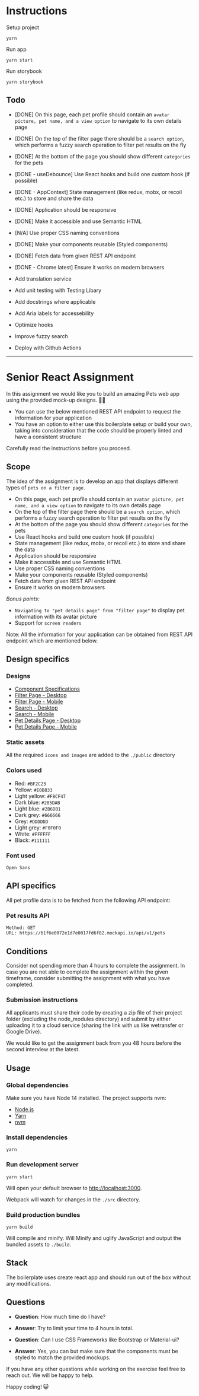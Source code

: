 # Instructions

Setup project

`yarn`

Run app

`yarn start`

Run storybook

`yarn storybook`

## Todo

-   [DONE] On this page, each pet profile should contain an `avatar picture, pet name, and a view option` to navigate to its own details page
-   [DONE] On the top of the filter page there should be a `search option`, which performs a fuzzy search operation to filter pet results on the fly
-   [DONE] At the bottom of the page you should show different `categories` for the pets
-   [DONE - useDebounce] Use React hooks and build one custom hook (if possible)
-   [DONE - AppContext] State management (like redux, mobx, or recoil etc.) to store and share the data
-   [DONE] Application should be responsive
-   [DONE] Make it accessible and use Semantic HTML
-   [N/A] Use proper CSS naming conventions
-   [DONE] Make your components reusable (Styled components)
-   [DONE] Fetch data from given REST API endpoint
-   [DONE - Chrome latest] Ensure it works on modern browsers

-   Add translation service
-   Add unit testing with Testing Libary
-   Add docstrings where applicable
-   Add Aria labels for accessebility
-   Optimize hooks
-   Improve fuzzy search
-   Deploy with Github Actions

---

# Senior React Assignment

In this assignment we would like you to build an amazing Pets web app using the provided mock-up designs. 🧑‍🏭

-   You can use the below mentioned REST API endpoint to request the information for your application
-   You have an option to either use this boilerplate setup or build your own, taking into consideration that the code should be properly linted and have a consistent structure

Carefully read the instructions before you proceed.

## Scope

The idea of the assignment is to develop an app that displays different types of `pets on a filter page`.

-   On this page, each pet profile should contain an `avatar picture, pet name, and a view option` to navigate to its own details page
-   On the top of the filter page there should be a `search option`, which performs a fuzzy search operation to filter pet results on the fly
-   At the bottom of the page you should show different `categories` for the pets
-   Use React hooks and build one custom hook (if possible)
-   State management (like redux, mobx, or recoil etc.) to store and share the data
-   Application should be responsive
-   Make it accessible and use Semantic HTML
-   Use proper CSS naming conventions
-   Make your components reusable (Styled components)
-   Fetch data from given REST API endpoint
-   Ensure it works on modern browsers

_Bonus points:_

-   `Navigating to "pet details page" from "filter page"` to display pet information with its avatar picture
-   Support for `screen readers`

Note: All the information for your application can be obtained from REST API endpoint which are mentioned below.

## Design specifics

### Designs

-   [Component Specifications](https://github.com/coolblue-development/react-frontend-exercise/blob/main/sr-react-frontend-exercise/designs/component-specifications.png)
-   [Filter Page - Desktop](https://github.com/coolblue-development/react-frontend-exercise/blob/main/sr-react-frontend-exercise/designs/filter-page-desktop.png)
-   [Filter Page - Mobile](https://github.com/coolblue-development/react-frontend-exercise/blob/main/sr-react-frontend-exercise/designs/filter-page-mobile.png)
-   [Search - Desktop](https://github.com/coolblue-development/react-frontend-exercise/blob/main/sr-react-frontend-exercise/designs/search-desktop.png)
-   [Search - Mobile](https://github.com/coolblue-development/react-frontend-exercise/blob/main/sr-react-frontend-exercise/designs/search-mobile.png)
-   [Pet Details Page - Desktop](https://github.com/coolblue-development/react-frontend-exercise/blob/main/sr-react-frontend-exercise/designs/pet-details-page-desktop.png)
-   [Pet Details Page - Mobile](https://github.com/coolblue-development/react-frontend-exercise/blob/main/sr-react-frontend-exercise/designs/pet-details-page-mobile.png)

### Static assets

All the required `icons and images` are added to the `./public` directory

### Colors used

-   Red: `#BF2C23`
-   Yellow: `#E0B833`
-   Light yellow: `#F8CF47`
-   Dark blue: `#285DAB`
-   Light blue: `#2B6DB1`
-   Dark grey: `#666666`
-   Grey: `#DDDDDD`
-   Light grey: `#F0F0F0`
-   White: `#FFFFFF`
-   Black: `#111111`

### Font used

`Open Sans`

## API specifics

All pet profile data is to be fetched from the following API endpoint:

### Pet results API

```
Method: GET
URL: https://61f6e0072e1d7e0017fd6f82.mockapi.io/api/v1/pets
```

## Conditions

Consider not spending more than 4 hours to complete the assignment.
In case you are not able to complete the assignment within the given timeframe, consider submitting the assignment with what you have completed.

### Submission instructions

All applicants must share their code by creating a zip file of their project folder
(excluding the node_modules directory) and submit by either uploading it to a cloud service (sharing the link with us like wetransfer or Google Drive).

We would like to get the assignment back from you 48 hours before the second interview at the latest.

## Usage

### Global dependencies

Make sure you have Node 14 installed. The project supports nvm:

-   [Node.js](https://nodejs.org/)
-   [Yarn](https://yarnpkg.com/)
-   [nvm](https://github.com/nvm-sh/nvm)

### Install dependencies

```
yarn
```

### Run development server

```
yarn start
```

Will open your default browser to [http://localhost:3000](http://localhost:3000).

Webpack will watch for changes in the `./src` directory.

### Build production bundles

```
yarn build
```

Will compile and minify. Will Minify and uglify JavaScript and output the bundled assets to `./build`.

## Stack

The boilerplate uses create react app and should run out of the box without any modifications.

## Questions

-   **Question**: How much time do I have?

-   **Answer**: Try to limit your time to 4 hours in total.

-   **Question**: Can I use CSS Frameworks like Bootstrap or Material-ui?

-   **Answer**: Yes, you can but make sure that the components must be styled to match the provided mockups.

If you have any other questions while working on the exercise feel free to reach out. We will be happy to help.

Happy coding! 😺
